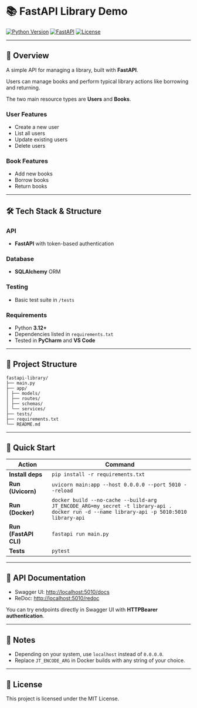 # 📚 FastAPI Library Demo

[![Python Version](https://img.shields.io/badge/python-3.12+-blue.svg)](https://www.python.org/downloads/)
[![FastAPI](https://img.shields.io/badge/FastAPI-0.100+-brightgreen)](https://fastapi.tiangolo.com/)
[![License](https://img.shields.io/badge/license-MIT-lightgrey.svg)](LICENSE)

---

## 📖 Overview
A simple API for managing a library, built with **FastAPI**.

Users can manage books and perform typical library actions like borrowing and returning.

The two main resource types are **Users** and **Books**.

### User Features
- Create a new user
- List all users
- Update existing users
- Delete users

### Book Features
- Add new books
- Borrow books
- Return books

---

## 🛠 Tech Stack & Structure

### API
- **FastAPI** with token-based authentication

### Database
- **SQLAlchemy** ORM

### Testing
- Basic test suite in `/tests`

### Requirements
- Python **3.12+**
- Dependencies listed in `requirements.txt`
- Tested in **PyCharm** and **VS Code**

---

## 📂 Project Structure
```
fastapi-library/
├── main.py
├── app/
│ ├── models/
│ ├── routes/
│ ├── schemas/
│ └── services/
├── tests/
├── requirements.txt
└── README.md
```
---

## 🚀 Quick Start

| Action                | Command                                                                                   |
|-----------------------|-------------------------------------------------------------------------------------------|
| **Install deps**      | `pip install -r requirements.txt`                                                         |
| **Run (Uvicorn)**     | `uvicorn main:app --host 0.0.0.0 --port 5010 --reload`                                     |
| **Run (Docker)**      | `docker build --no-cache --build-arg JT_ENCODE_ARG=my_secret -t library-api .` <br> `docker run -d --name library-api -p 5010:5010 library-api` |
| **Run (FastAPI CLI)** | `fastapi run main.py`                                                                     |
| **Tests**             | `pytest`                                                                                  |

---

## 📜 API Documentation
- Swagger UI: [http://localhost:5010/docs](http://localhost:5010/docs)
- ReDoc: [http://localhost:5010/redoc](http://localhost:5010/redoc)

You can try endpoints directly in Swagger UI with **HTTPBearer authentication**.

---

## 📝 Notes
- Depending on your system, use `localhost` instead of `0.0.0.0`.
- Replace `JT_ENCODE_ARG` in Docker builds with any string of your choice.

---

## 📄 License
This project is licensed under the MIT License.
